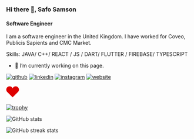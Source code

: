 ### Hi there 👋, Safo Samson 
#### Software Engineer 
I am a software engineer in the United Kingdom.
I have worked for Coveo, Publicis Sapients and CMC Market.

Skills: JAVA/ C++/ REACT / JS / DART/ FLUTTER / FIREBASE/ TYPESCRIPT

- 🔭 I’m currently working on this page. 


[<img src='https://cdn.jsdelivr.net/npm/simple-icons@3.0.1/icons/github.svg' alt='github' height='40'>](https://github.com/Safo-Samson)  [<img src='https://cdn.jsdelivr.net/npm/simple-icons@3.0.1/icons/linkedin.svg' alt='linkedin' height='40'>](https://www.linkedin.com/in/safosamson/)  [<img src='https://cdn.jsdelivr.net/npm/simple-icons@3.0.1/icons/instagram.svg' alt='instagram' height='40'>](https://www.instagram.com/kanta_jnr/)  [<img src='https://cdn.jsdelivr.net/npm/simple-icons@3.0.1/icons/icloud.svg' alt='website' height='40'>](https://safosamson.me)  

<a href='https://docs.github.com/en/github/supporting-the-open-source-community-with-github-sponsors'><img src='https://raw.githubusercontent.com/acervenky/animated-github-badges/master/assets/sponsorbadge.gif' width='35' height='35'></a> 

[![trophy](https://github-profile-trophy.vercel.app/?username=Safo-Samson)](https://github.com/ryo-ma/github-profile-trophy)

![GitHub stats](https://github-readme-stats.vercel.app/api?username=Safo-Samson&show_icons=true&count_private=true)  

![GitHub streak stats](https://streak-stats.demolab.com/?user=Safo-Samson)  

